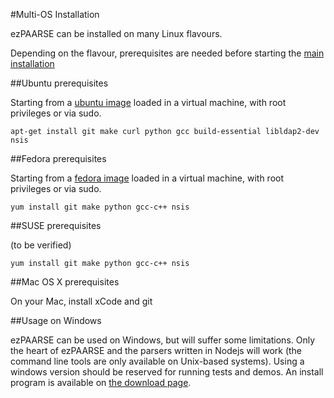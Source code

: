 #Multi-OS Installation

ezPAARSE can be installed on many Linux flavours.

Depending on the flavour, prerequisites are needed before starting the [main installation](https://github.com/ezpaarse-project/ezpaarse/blob/master/doc/quickstart.md)

##Ubuntu prerequisites

Starting from a [ubuntu image](http://www.ubuntu.com/download) loaded in a virtual machine, with root privileges or via sudo.

```
apt-get install git make curl python gcc build-essential libldap2-dev nsis
```

##Fedora prerequisites

Starting from a [fedora image](http://fedoraproject.org/get-fedora) loaded in a virtual machine, with root privileges or via sudo.

```
yum install git make python gcc-c++ nsis
```

##SUSE prerequisites
 
(to be verified)
```
yum install git make python gcc-c++ nsis
```

##Mac OS X prerequisites

On your Mac, install xCode and git

##Usage on Windows

ezPAARSE can be used on Windows, but will suffer some limitations.
Only the heart of ezPAARSE and the parsers written in Nodejs will work (the command line tools are only available on Unix-based systems).
Using a windows version should be reserved for running tests and demos.
An install program is available on [the download page](http://analogist.couperin.org/ezpaarse/download).
